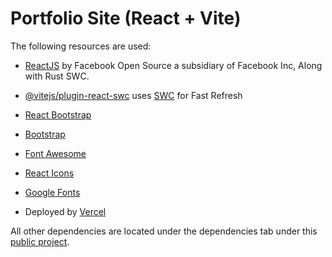 # Portfolio Site (React + Vite)

The following resources are used:

- [ReactJS](https://reactjs.org/) by Facebook Open Source a subsidiary of Facebook Inc, Along with Rust SWC.

- [@vitejs/plugin-react-swc](https://github.com/vitejs/vite-plugin-react-swc) uses [SWC](https://swc.rs/) for Fast Refresh

- [React Bootstrap](https://react-bootstrap.github.io/)

- [Bootstrap](https://getbootstrap.com/)

- [Font Awesome](https://fontawesome.com/)

- [React Icons](https://react-icons.github.io/react-icons/)

- [Google Fonts](https://fonts.google.com/)

- Deployed by [Vercel](https://www.vercel.com/)

All other dependencies are located under the dependencies tab under this [public project](https://github.com/Kynot54/portfolio/network/dependencies).
